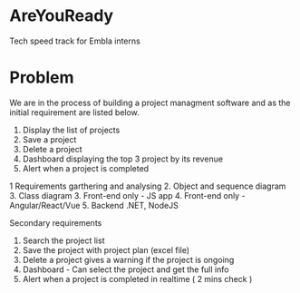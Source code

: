 # AreYouReady
Tech speed track for Embla interns

# Problem
We are in the process of building a project managment software and as the initial requirement are listed below.
1. Display the list of projects
2. Save a project
3. Delete a project
4. Dashboard displaying the top 3 project by its revenue
5. Alert when a project is completed

1 Requirements garthering and analysing
2. Object and sequence diagram
3. Class diagram
3. Front-end only - JS app
4. Front-end only - Angular/React/Vue
5. Backend .NET, NodeJS

Secondary requirements
1. Search the project list
2. Save the project with project plan (excel file)
3. Delete a project gives a warning if the project is ongoing
4. Dashboard - Can select the project and get the full info
5. Alert when a project is completed in realtime ( 2 mins check )
